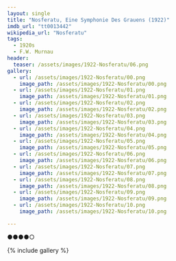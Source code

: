 ```yaml
---
layout: single
title: "Nosferatu, Eine Symphonie Des Grauens (1922)"
imdb_url: "tt0013442"
wikipedia_url: "Nosferatu"
tags:
  - 1920s 
  - F.W. Murnau
header:
  teaser: /assets/images/1922-Nosferatu/06.png
gallery:
  - url: /assets/images/1922-Nosferatu/00.png
    image_path: /assets/images/1922-Nosferatu/00.png  
  - url: /assets/images/1922-Nosferatu/01.png
    image_path: /assets/images/1922-Nosferatu/01.png
  - url: /assets/images/1922-Nosferatu/02.png
    image_path: /assets/images/1922-Nosferatu/02.png
  - url: /assets/images/1922-Nosferatu/03.png
    image_path: /assets/images/1922-Nosferatu/03.png
  - url: /assets/images/1922-Nosferatu/04.png
    image_path: /assets/images/1922-Nosferatu/04.png
  - url: /assets/images/1922-Nosferatu/05.png
    image_path: /assets/images/1922-Nosferatu/05.png
  - url: /assets/images/1922-Nosferatu/06.png
    image_path: /assets/images/1922-Nosferatu/06.png
  - url: /assets/images/1922-Nosferatu/07.png
    image_path: /assets/images/1922-Nosferatu/07.png
  - url: /assets/images/1922-Nosferatu/08.png
    image_path: /assets/images/1922-Nosferatu/08.png
  - url: /assets/images/1922-Nosferatu/09.png
    image_path: /assets/images/1922-Nosferatu/09.png
  - url: /assets/images/1922-Nosferatu/10.png
    image_path: /assets/images/1922-Nosferatu/10.png

---
```

●●●●○

{% include gallery %}
